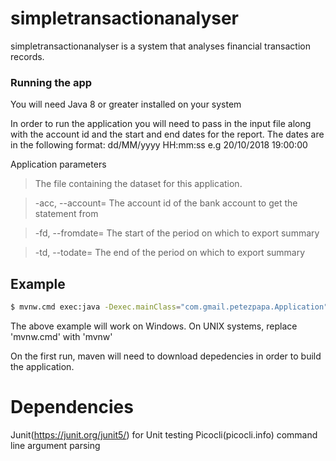 

# simpletransactionanalyser

simpletransactionanalyser is a system that analyses financial transaction records.

### Running the app

You will need Java 8 or greater installed on your system

In order to run the application you will need to pass in the input file along with the account id and the start and end dates for the report. The dates are in the following format: dd/MM/yyyy HH:mm:ss 
e.g 20/10/2018 19:00:00

Application parameters
 > <file>   The file containing the dataset for this application.
 
> -acc, --account=<accountId>
               The account id of the bank account to get the statement from
               
> -fd, --fromdate=<fromDate>
               The start of the period on which to export summary
               
>-td, --todate=<toDate>
               The end of the period on which to export summary



## Example
```sh
$ mvnw.cmd exec:java -Dexec.mainClass="com.gmail.petezpapa.Application" -Dexec.args="sample.csv -fd '20/10/2018 12:00:00' --todate '20/10/2018 19:00:00' --account ACC334455"
```

The above example will work on Windows. On UNIX systems, replace 'mvnw.cmd' with 'mvnw'

On the first run, maven will need to download depedencies in order to build the application.

# Dependencies
Junit(https://junit.org/junit5/) for Unit testing
Picocli(picocli.info) command line argument parsing
